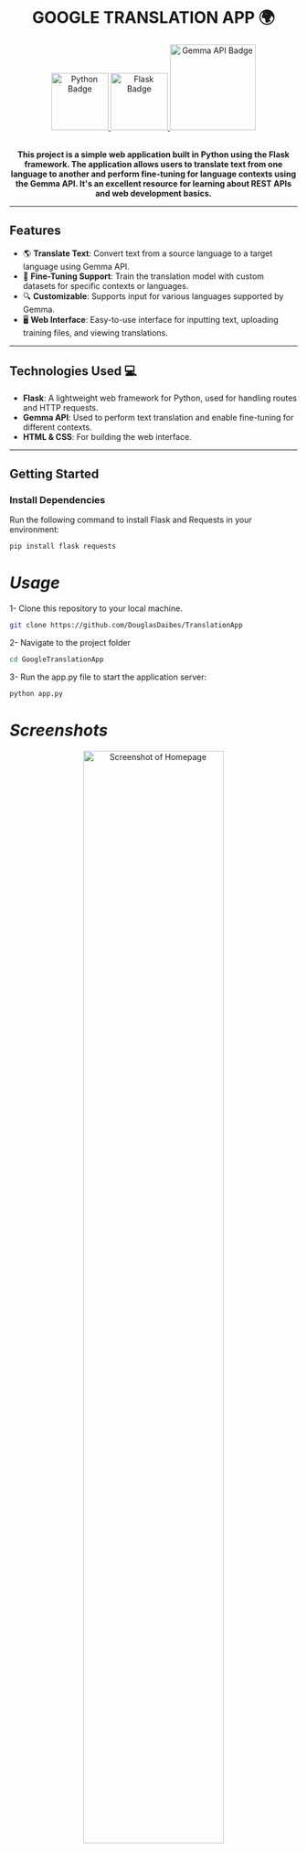 <h1 align="center" style="font-weight: bold;"> GOOGLE TRANSLATION  APP 🌍</h1>

<div align="center">
  <a href="#">
    <img src="https://img.shields.io/badge/Python-3776AB?logo=python&logoColor=fff" alt="Python Badge" width="100">
    <img src="https://img.shields.io/badge/Flask-000000?logo=flask&logoColor=fff" alt="Flask Badge" width="100">
    <img src="https://img.shields.io/badge/Gemma_API-5A9BD5?logo=azure-functions&logoColor=fff" alt="Gemma API Badge" width="150">
  </a>
</div>

<br>
<p align="center">
   <strong>
This project is a simple web application built in Python using the Flask framework. The application allows users to translate text from one language to another and perform fine-tuning for language contexts using the Gemma API. It's an excellent resource for learning about REST APIs and web development basics.
   </strong>
</p>

---

## **Features**
- 🌎 **Translate Text**: Convert text from a source language to a target language using Gemma API.
- 🎯 **Fine-Tuning Support**: Train the translation model with custom datasets for specific contexts or languages.
- 🔍 **Customizable**: Supports input for various languages supported by Gemma.
- 🖥️ **Web Interface**: Easy-to-use interface for inputting text, uploading training files, and viewing translations.

---

## **Technologies Used 💻**
- **Flask**: A lightweight web framework for Python, used for handling routes and HTTP requests.
- **Gemma API**: Used to perform text translation and enable fine-tuning for different contexts.
- **HTML & CSS**: For building the web interface.

---

## **Getting Started**

### **Install Dependencies**
Run the following command to install Flask and Requests in your environment:
```bash
pip install flask requests
```

# *Usage* 
1- Clone this repository to your local machine.
```bash
git clone https://github.com/DouglasDaibes/TranslationApp
```
2- Navigate to the project folder
```bash
cd GoogleTranslationApp
```
3- Run the app.py file to start the application server:
```bash
python app.py
```

# *Screenshots*
<div align="center"> <img src="https://via.placeholder.com/800x400.png?text=Translation+App+Homepage" alt="Screenshot of Homepage" width="70%"> </div>

# *Acknowledgements*
Special thanks to the Gemma team for their API and inspiration.
Flask and Python communities for documentation and support.

### **Principais Adições**
1. **Uso do Gemma API**: Mencionei a Gemma API como o núcleo do aplicativo.
2. **Fine-Tuning**: Adicionei destaque para a funcionalidade de ajuste fino.
3. **Links Fictícios**: Para placeholders como repositórios e imagens, substitua pelos seus recursos reais.
4. **Badge para Gemma API**: Um ícone apropriado foi adicionado para a API Gemma. 

Se precisar de mais detalhes ou ajustes, é só avisar! 🚀